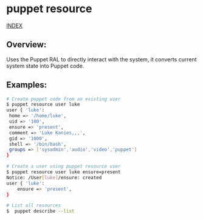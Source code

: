 # puppet resource

[INDEX](../../README.md)

## Overview:
Uses the Puppet RAL to directly interact with the system, it converts current system state into Puppet code.

## Examples:

```bash
# Create puppet code from an existing user
$ puppet resource user luke
user { 'luke':
 home => '/home/luke',
 uid => '100',
 ensure => 'present',
 comment => 'Luke Kanies,,,',
 gid => '1000',
 shell => '/bin/bash',
 groups => ['sysadmin','audio','video','puppet']
}

# Create a user using puppet resource user
$ puppet resource user luke ensure=present
Notice: /User[luke]/ensure: created
user { 'luke':
    ensure => 'present',
}

# List all resources
$  puppet describe --list
```